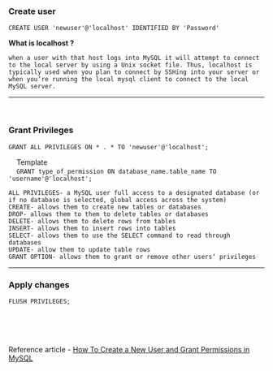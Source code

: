 ### Create user

`CREATE USER 'newuser'@'localhost' IDENTIFIED BY 'Password'`

<b>What is localhost ?</b>  

    when a user with that host logs into MySQL it will attempt to connect to the local server by using a Unix socket file. Thus, localhost is typically used when you plan to connect by SSHing into your server or when you’re running the local mysql client to connect to the local MySQL server.

----

<br />

### Grant Privileges 

`GRANT ALL PRIVILEGES ON * . * TO 'newuser'@'localhost';`

&nbsp;&nbsp;&nbsp;&nbsp;Template  
&nbsp;&nbsp;&nbsp;&nbsp;`GRANT type_of_permission ON database_name.table_name TO 'username'@'localhost';
`

    ALL PRIVILEGES- a MySQL user full access to a designated database (or if no database is selected, global access across the system)
    CREATE- allows them to create new tables or databases
    DROP- allows them to them to delete tables or databases
    DELETE- allows them to delete rows from tables
    INSERT- allows them to insert rows into tables
    SELECT- allows them to use the SELECT command to read through databases
    UPDATE- allow them to update table rows
    GRANT OPTION- allows them to grant or remove other users’ privileges


----

### Apply changes

`FLUSH PRIVILEGES;`



<br />
<br />
<br />

Reference article - [How To Create a New User and Grant Permissions in MySQL](https://www.digitalocean.com/community/tutorials/how-to-create-a-new-user-and-grant-permissions-in-mysql)